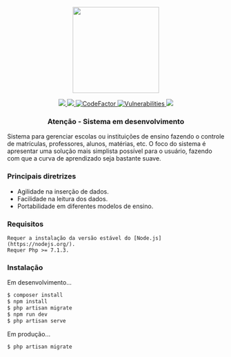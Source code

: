 <p align="center">
  <img src="https://github.com/JJS4ntos/Piu/blob/master/piu-logo.png" height="200"/>
</p>
<p align="center">
    <a href="https://codeclimate.com/github/JJS4ntos/SchoolManager/maintainability">
        <img src="https://api.codeclimate.com/v1/badges/d5755aea0800cbdf5c96/maintainability" />
    </a>
    <a href="https://travis-ci.org/JJS4ntos/Piu">
        <img src="https://travis-ci.org/JJS4ntos/Piu.svg?branch=master">
    </a>
    <a href="https://www.codefactor.io/repository/github/jjs4ntos/piu">
        <img src="https://www.codefactor.io/repository/github/jjs4ntos/piu/badge" alt="CodeFactor" />
    </a> 
    <a href="https://snyk.io/test/github/JJS4ntos/Piu/badge.svg?targetFile=package.json">
        <img src="https://snyk.io/test/github/JJS4ntos/Piu/badge.svg?targetFile=package.json" alt="Vulnerabilities" />
    </a>
    <a href="https://www.codacy.com/app/JJS4ntos/SchoolManager?utm_source=github.com&amp;utm_medium=referral&amp;utm_content=JJS4ntos/SchoolManager&amp;utm_campaign=Badge_Grade"><img src="https://api.codacy.com/project/badge/Grade/ac3402e466834c1c8b89c80b256f4e11"/></a>
</p>

<h3 align="center">Atenção - Sistema em desenvolvimento</h3>

Sistema para gerenciar escolas ou instituições de ensino fazendo o controle de matrículas, professores, alunos, matérias, etc. O foco do sistema é apresentar uma solução mais simplista possível para o usuário, fazendo com que a curva de aprendizado seja bastante suave.

### Principais diretrizes

  - Agilidade na inserção de dados.
  - Facilidade na leitura dos dados.
  - Portabilidade em diferentes modelos de ensino.


### Requisitos

    Requer a instalação da versão estável do [Node.js](https://nodejs.org/).
    Requer Php >= 7.1.3.

### Instalação

Em desenvolvimento...

```sh
$ composer install
$ npm install
$ php artisan migrate
$ npm run dev
$ php artisan serve
```

Em produção...

```sh
$ php artisan migrate
```
